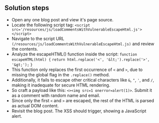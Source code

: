 ## Solution steps

- Open any one blog post and view it's page source.
- Locate the following script tag: `<script src='/resources/js/loadCommentsWithVulnerableEscapeHtml.js'></script>`
- Navigate to the script URL `(/resources/js/loadCommentsWithVulnerableEscapeHtml.js)` and review the contents.
- Analyze the escapeHTML() function inside the script:
      `function escapeHTML(html) {`
        `return html.replace('<', '&lt;').replace('>', '&gt;');`
    `}`
- This function only replaces the first occurrence of `<` and `>`, due to missing the global flag in the `.replace()` method.
- Additionally, it fails to escape other critical characters like `&`, `"`, `'`, and `/`, making it inadequate for secure HTML rendering.
- So craft a payload like this: `<><img src=1 onerror=alert(1)>`. Submit it as a comment with random name and email.
- Since only the first `<` and `>` are escaped, the rest of the HTML is parsed as actual DOM content.
- Revisit the blog post. The XSS should trigger, showing a JavaScript alert.
